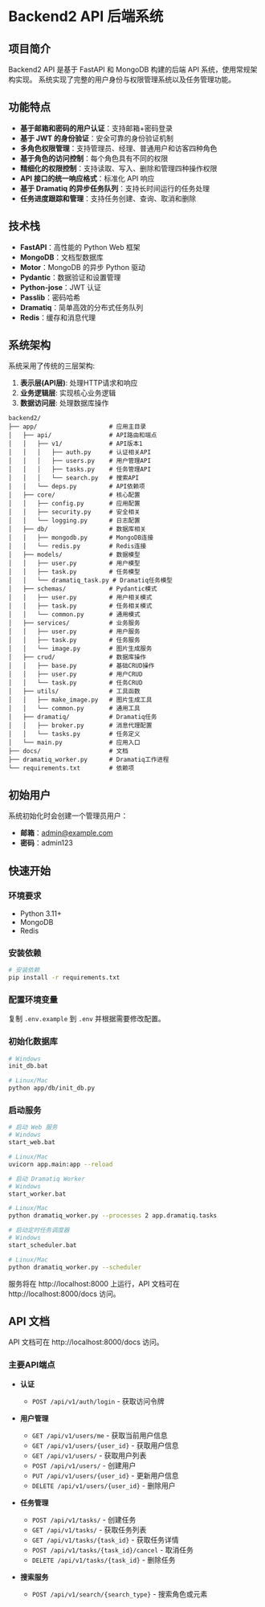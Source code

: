 # Backend2 API 后端系统

## 项目简介

Backend2 API 是基于 FastAPI 和 MongoDB 构建的后端 API 系统，使用常规架构实现。
系统实现了完整的用户身份与权限管理系统以及任务管理功能。

## 功能特点

- **基于邮箱和密码的用户认证**：支持邮箱+密码登录
- **基于 JWT 的身份验证**：安全可靠的身份验证机制
- **多角色权限管理**：支持管理员、经理、普通用户和访客四种角色
- **基于角色的访问控制**：每个角色具有不同的权限
- **精细化的权限控制**：支持读取、写入、删除和管理四种操作权限
- **API 接口的统一响应格式**：标准化 API 响应
- **基于 Dramatiq 的异步任务队列**：支持长时间运行的任务处理
- **任务进度跟踪和管理**：支持任务创建、查询、取消和删除

## 技术栈

- **FastAPI**：高性能的 Python Web 框架
- **MongoDB**：文档型数据库
- **Motor**：MongoDB 的异步 Python 驱动
- **Pydantic**：数据验证和设置管理
- **Python-jose**：JWT 认证
- **Passlib**：密码哈希
- **Dramatiq**：简单高效的分布式任务队列
- **Redis**：缓存和消息代理

## 系统架构

系统采用了传统的三层架构:

1. **表示层(API层)**: 处理HTTP请求和响应
2. **业务逻辑层**: 实现核心业务逻辑
3. **数据访问层**: 处理数据库操作

```
backend2/
├── app/                    # 应用主目录
│   ├── api/                # API路由和端点
│   │   ├── v1/             # API版本1
│   │   │   ├── auth.py     # 认证相关API
│   │   │   ├── users.py    # 用户管理API
│   │   │   ├── tasks.py    # 任务管理API
│   │   │   └── search.py   # 搜索API
│   │   └── deps.py         # API依赖项
│   ├── core/               # 核心配置
│   │   ├── config.py       # 应用配置
│   │   ├── security.py     # 安全相关
│   │   └── logging.py      # 日志配置
│   ├── db/                 # 数据库相关
│   │   ├── mongodb.py      # MongoDB连接
│   │   └── redis.py        # Redis连接
│   ├── models/             # 数据模型
│   │   ├── user.py         # 用户模型
│   │   ├── task.py         # 任务模型
│   │   └── dramatiq_task.py # Dramatiq任务模型
│   ├── schemas/            # Pydantic模式
│   │   ├── user.py         # 用户相关模式
│   │   ├── task.py         # 任务相关模式
│   │   └── common.py       # 通用模式
│   ├── services/           # 业务服务
│   │   ├── user.py         # 用户服务
│   │   ├── task.py         # 任务服务
│   │   └── image.py        # 图片生成服务
│   ├── crud/               # 数据库操作
│   │   ├── base.py         # 基础CRUD操作
│   │   ├── user.py         # 用户CRUD
│   │   └── task.py         # 任务CRUD
│   ├── utils/              # 工具函数
│   │   ├── make_image.py   # 图片生成工具
│   │   └── common.py       # 通用工具
│   ├── dramatiq/           # Dramatiq任务
│   │   ├── broker.py       # 消息代理配置
│   │   └── tasks.py        # 任务定义
│   └── main.py             # 应用入口
├── docs/                   # 文档
├── dramatiq_worker.py      # Dramatiq工作进程
└── requirements.txt        # 依赖项
```

## 初始用户

系统初始化时会创建一个管理员用户：

- **邮箱**：admin@example.com
- **密码**：admin123

## 快速开始

### 环境要求

- Python 3.11+
- MongoDB
- Redis

### 安装依赖

```bash
# 安装依赖
pip install -r requirements.txt
```

### 配置环境变量

复制 `.env.example` 到 `.env` 并根据需要修改配置。

### 初始化数据库

```bash
# Windows
init_db.bat

# Linux/Mac
python app/db/init_db.py
```

### 启动服务

```bash
# 启动 Web 服务
# Windows
start_web.bat

# Linux/Mac
uvicorn app.main:app --reload

# 启动 Dramatiq Worker
# Windows
start_worker.bat

# Linux/Mac
python dramatiq_worker.py --processes 2 app.dramatiq.tasks

# 启动定时任务调度器
# Windows
start_scheduler.bat

# Linux/Mac
python dramatiq_worker.py --scheduler
```

服务将在 http://localhost:8000 上运行，API 文档可在 http://localhost:8000/docs 访问。

## API 文档

API 文档可在 http://localhost:8000/docs 访问。

### 主要API端点

- **认证**
  - `POST /api/v1/auth/login` - 获取访问令牌

- **用户管理**
  - `GET /api/v1/users/me` - 获取当前用户信息
  - `GET /api/v1/users/{user_id}` - 获取用户信息
  - `GET /api/v1/users/` - 获取用户列表
  - `POST /api/v1/users/` - 创建用户
  - `PUT /api/v1/users/{user_id}` - 更新用户信息
  - `DELETE /api/v1/users/{user_id}` - 删除用户

- **任务管理**
  - `POST /api/v1/tasks/` - 创建任务
  - `GET /api/v1/tasks/` - 获取任务列表
  - `GET /api/v1/tasks/{task_id}` - 获取任务详情
  - `POST /api/v1/tasks/{task_id}/cancel` - 取消任务
  - `DELETE /api/v1/tasks/{task_id}` - 删除任务

- **搜索服务**
  - `POST /api/v1/search/{search_type}` - 搜索角色或元素
